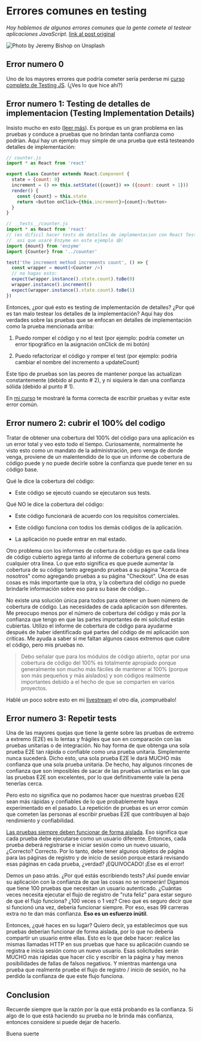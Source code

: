 # Errores comunes en testing
_Hoy hablemos de algunos errores comunes que la gente comete al testear aplicaciones JavaScript._
[link al post original](https://kentcdodds.com/blog/common-testing-mistakes)

![Photo by Jeremy Bishop on Unsplash](https://kentcdodds.com/static/d6c0c04e06b7423b8f70aad624ec2318/c6969/banner.webp)

## Error numero 0

Uno de los mayores errores que podría cometer sería perderse mi [curso completo de Testing JS](https://testingjavascript.com/). (¿Ves lo que hice ahí?)

## Error numero 1: Testing de detalles de implementacion (Testing Implementation Details)

Insisto mucho en esto ([leer más](https://kentcdodds.com/blog/testing-implementation-details)). Es porque es un gran problema en las pruebas y conduce a pruebas que no brindan tanta confianza como podrían. Aquí hay un ejemplo muy simple de una prueba que está testeando detalles de implementación:

```js
// counter.js
import * as React from 'react'

export class Counter extends React.Component {
  state = {count: 0}
  increment = () => this.setState(({count}) => ({count: count + 1}))
  render() {
    const {count} = this.state
    return <button onClick={this.increment}>{count}</button>
  }
}

// __tests__/counter.js
import * as React from 'react'
// (es dificil hacer tests de detalles de implementacion con React Testing Library
//  asi que usaré Enzyme en este ejemplo 😅)
import {mount} from 'enzyme'
import {Counter} from '../counter'

test('the increment method increments count', () => {
  const wrapper = mount(<Counter />)
  // no hagas esto:
  expect(wrapper.instance().state.count).toBe(0)
  wrapper.instance().increment()
  expect(wrapper.instance().state.count).toBe(1)
})
```

Entonces, ¿por qué esto es testing de implementación de detalles? ¿Por qué es tan malo testear los detalles de la implementación? Aquí hay dos verdades sobre las pruebas que se enfocan en detalles de implementación como la prueba mencionada arriba:

1.    Puedo romper el código y no el test (por ejemplo: podría cometer un error tipográfico en la asignación onClick de mi botón)

2.  Puedo refactorizar el código y romper el test (por ejemplo: podría cambiar el nombre del incremento a updateCount)

Este tipo de pruebas son las peores de mantener porque las actualizan constantemente (debido al punto # 2), y ni siquiera le dan una confianza sólida (debido al punto # 1).

En [mi curso](https://testingjavascript.com/) te mostraré la forma correcta de escribir pruebas y evitar este error común.

## Error numero 2: cubrir el 100% del codigo

Tratar de obtener una cobertura del 100% del código  para una aplicación es un error total y veo esto todo el tiempo. Curiosamente, normalmente he visto esto como un mandato de la administración, pero venga de donde venga, proviene de un malentendido de lo que un informe de cobertura de código puede y no puede decirle sobre la confianza que puede tener en su código base.

Qué le dice la cobertura del código:

* Este código se ejecutó cuando se ejecutaron sus tests.

Qué NO le dice la cobertura del código:

* Este código funcionará de acuerdo con los requisitos comerciales.

* Este código funciona con todos los demás códigos de la aplicación.

* La aplicación no puede entrar en mal estado.

Otro problema con los informes de cobertura de código es que cada línea de código cubierto agrega tanto al informe de cobertura general como cualquier otra línea. Lo que esto significa es que puede aumentar la cobertura de su código tanto agregando pruebas a su página "Acerca de nosotros" como agregando pruebas a su página "Checkout". Una de esas cosas es más importante que la otra, y la cobertura del código no puede brindarle información sobre eso para su base de código...

No existe una solución única para todos para obtener un buen número de cobertura de código. Las necesidades de cada aplicación son diferentes. Me preocupo menos por el número de cobertura del código y más por la confianza que tengo en que las partes importantes de mi solicitud están cubiertas. Utilizo el informe de cobertura de código para ayudarme después de haber identificado qué partes del código de mi aplicación son críticas. Me ayuda a saber si me faltan algunos casos extremos que cubre el código, pero mis pruebas no.

> Debo señalar que para los módulos de código abierto, optar por una cobertura de código del 100% es totalmente apropiado porque generalmente son mucho más fáciles de mantener al 100% (porque son más pequeños y más aislados) y son códigos realmente importantes debido a el hecho de que se comparten en varios proyectos.

Hablé un poco sobre esto en mi [livestream](https://youtu.be/O2tsvUJT09U?index=9&list=PLV5CVI1eNcJgCrPH_e6d57KRUTiDZgs0u&t=0s) el otro día, ¡compruébalo!

## Error numero 3: Repetir tests

Una de las mayores quejas que tiene la gente sobre las pruebas de extremo a extremo (E2E) es lo lentas y frágiles que son en comparación con las pruebas unitarias o de integración. No hay forma de que obtenga una sola prueba E2E tan rápida o confiable como una prueba unitaria. Simplemente nunca sucederá. Dicho esto, una sola prueba E2E le dará MUCHO más confianza que una sola prueba unitaria. De hecho, hay algunos rincones de confianza que son imposibles de sacar de las pruebas unitarias en las que las pruebas E2E son excelentes, por lo que definitivamente vale la pena tenerlas cerca.

Pero esto no significa que no podamos hacer que nuestras pruebas E2E sean más rápidas y confiables de lo que probablemente haya experimentado en el pasado. La repetición de pruebas es un error común que cometen las personas al escribir pruebas E2E que contribuyen al bajo rendimiento y confiabilidad.

[Las pruebas siempre deben funcionar de forma aislada](https://kentcdodds.com/blog/test-isolation-with-react). Eso significa que cada prueba debe ejecutarse como un usuario diferente. Entonces, cada prueba deberá registrarse e iniciar sesión como un nuevo usuario, ¿Correcto? Correcto. Por lo tanto, debe tener algunos objetos de página para las páginas de registro y de inicio de sesión porque estará revisando esas páginas en cada prueba, ¿verdad? ¡EQUIVOCADO! ¡Ese es el error!

Demos un paso atrás. ¿Por qué estás escribiendo tests? ¡Así puede enviar su aplicación con la confianza de que las cosas no se romperán! Digamos que tiene 100 pruebas que necesitan un usuario autenticado. ¿Cuántas veces necesita ejecutar el flujo de registro de "ruta feliz" para estar seguro de que el flujo funciona? ¿100 veces o 1 vez? Creo que es seguro decir que si funcionó una vez, debería funcionar siempre. Por eso, esas 99 carreras extra no te dan más confianza. **Eso es un esfuerzo inútil**.

Entonces, ¿qué haces en su lugar? Quiero decir, ya establecimos que sus pruebas deberían funcionar de forma aislada, por lo que no debería compartir un usuario entre ellas. Esto es lo que debe hacer: realice las mismas llamadas HTTP en sus pruebas que hace su aplicación cuando se registra e inicia sesión como un nuevo usuario. Esas solicitudes serán MUCHO más rápidas que hacer clic y escribir en la página y hay menos posibilidades de fallas de falsos negativos. Y mientras mantenga una prueba que realmente pruebe el flujo de registro / inicio de sesión, no ha perdido la confianza de que este flujo funciona.

## Conclusion

Recuerde siempre que la razón por la que está probando es la confianza. Si algo de lo que está haciendo su prueba no le brinda más confianza, entonces considere si puede dejar de hacerlo.

Buena suerte